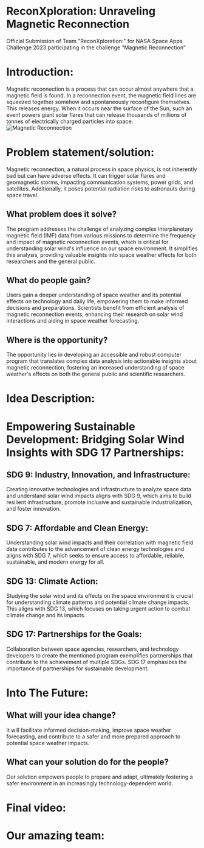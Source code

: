 # ReconXploration: Unraveling Magnetic Reconnection
Official Submission of Team "ReconXploration:" for NASA Space Apps Challenge 2023 participating in the challenge “Magnetic Reconnection”
# Introduction:
Magnetic reconnection is a process that can occur almost anywhere that a magnetic field is found. In a reconnection event, the magnetic field lines are squeezed together somehow and spontaneously reconfigure themselves. This releases energy. When it occurs near the surface of the Sun, such an event powers giant solar flares that can release thousands of millions of tonnes of electrically charged particles into space.
![Magnetic Reconnection](blob:https://web.whatsapp.com/b3d7a521-94e2-4f42-a54b-ea2e74f74003)
# Problem statement/solution:
Magnetic reconnection, a natural process in space physics, is not inherently bad but can have adverse effects. It can trigger solar flares and geomagnetic storms, impacting communication systems, power grids, and satellites. Additionally, it poses potential radiation risks to astronauts during space travel.
##  What problem does it solve? 
The program addresses the challenge of analyzing complex interplanetary magnetic field (IMF) data from various missions to determine the frequency and impact of magnetic reconnection events, which is critical for understanding solar wind's influence on our space environment. It simplifies this analysis, providing valuable insights into space weather effects for both researchers and the general public.
##  What do people gain?
Users gain a deeper understanding of space weather and its potential effects on technology and daily life, empowering them to make informed decisions and preparations. Scientists benefit from efficient analysis of magnetic reconnection events, enhancing their research on solar wind interactions and aiding in space weather forecasting.
## Where is the opportunity?
The opportunity lies in developing an accessible and robust computer program that translates complex data analysis into actionable insights about magnetic reconnection, fostering an increased understanding of space weather's effects on both the general public and scientific researchers.
# Idea Description:
# Empowering Sustainable Development: Bridging Solar Wind Insights with SDG 17 Partnerships:
## SDG 9: Industry, Innovation, and Infrastructure:
Creating innovative technologies and infrastructure to analyze space data and understand solar wind impacts aligns with SDG 9, which aims to build resilient infrastructure, promote inclusive and sustainable industrialization, and foster innovation.
## SDG 7: Affordable and Clean Energy:
Understanding solar wind impacts and their correlation with magnetic field data contributes to the advancement of clean energy technologies and aligns with SDG 7, which seeks to ensure access to affordable, reliable, sustainable, and modern energy for all.
## SDG 13: Climate Action:
Studying the solar wind and its effects on the space environment is crucial for understanding climate patterns and potential climate change impacts. This aligns with SDG 13, which focuses on taking urgent action to combat climate change and its impacts.
## SDG 17: Partnerships for the Goals:
Collaboration between space agencies, researchers, and technology developers to create the mentioned program exemplifies partnerships that contribute to the achievement of multiple SDGs. SDG 17 emphasizes the importance of partnerships for sustainable development.
# Into The Future:
## What will your idea change?
It will facilitate informed decision-making, improve space weather forecasting, and contribute to a safer and more prepared approach to potential space weather impacts.
## What can your solution do for the people?
Our solution empowers people to prepare and adapt, ultimately fostering a safer environment in an increasingly technology-dependent world.
# Final video:
# Our amazing team:
